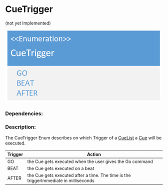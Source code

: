 # CueTrigger
(not yet Implemented)  

![CueTrigger](./assets/20180419_CueTrigger_v1.png)

### Dependencies:  

### Description:
The CueTrigger Enum describes on which Trigger of a [CueList](./Cuelist.md) a [Cue](./Cue.md) will be executed.

|Trigger|Action|
|--|--|
|GO|the Cue gets executed when the user gives the Go command|
|BEAT|the Cue gets executed on a beat|
|AFTER|the Cue gets executed after a time. The time is the triggerImmediate in milliseconds|

